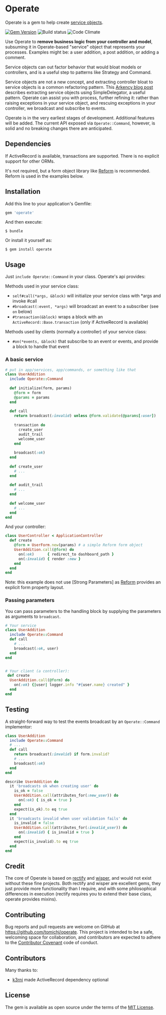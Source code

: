 # Operate

Operate is a gem to help create [service objects].

[![Gem Version](https://badge.fury.io/rb/operate.svg)](https://badge.fury.io/rb/operate) ![Build status](https://travis-ci.org/tomichj/operate.svg?branch=master) ![Code Climate](https://codeclimate.com/github/tomichj/operate/badges/gpa.svg)

Use Operate to __remove business logic from your controller and model__, subsuming it in Operate-based 
"service" object that represents your processes. Examples might be: a user addition, a post addition, 
or adding a comment.  

Service objects can out factor behavior that would bloat models or controllers, and is a useful step to patterns
like Strategy and Command.

Service objects are not a new concept, and extracting controller bloat to service objects is a common 
refactoring pattern. This [Arkency blog post] describes extracting service objects using SimpleDelegator, a
useful pattern. Operate can assist you with process, further refining it: rather than raising exceptions in your
service object, and rescuing exceptions in your controller, we broadcast and subscribe to events.

Operate is in the very earliest stages of development. Additional features will be added. The current API 
exposed via `Operate::Command`, however, is solid and no breaking changes there are anticipated.


## Dependencies

If ActiveRecord is available, transactions are supported. There is no explicit support for other ORMs.

It's not required, but a form object library like [Reform] is recommended. Reform is used in the examples below.


## Installation

Add this line to your application's Gemfile:

```ruby
gem 'operate'
```

And then execute:

    $ bundle

Or install it yourself as:

    $ gem install operate


## Usage

Just `include Operate::Command` in your class. Operate's api provides:

Methods used in your service class:
* `self#call(*args, &block)` will initialize your service class with *args and invoke #call
* `#broadcast(:event, *args)` will broadcast an event to a subscriber (see `on` below)
* `#transaction(&block)` wraps a block with an `ActiveRecord::Base.transaction` (only if ActiveRecord is available)

Methods used by clients (normally a controller) of your service class:
* `#on(*events, &block)` that subscribe to an event or events, and provide a block to handle that event


### A basic service

```ruby
# put in app/services, app/commands, or something like that
class UserAddition
  include Operate::Command
  
  def initialize(form, params)
    @form = form
    @params = params
  end
  
  def call
    return broadcast(:invalid) unless @form.validate(@params[:user])
    
    transaction do
      create_user
      audit_trail
      welcome_user
    end
    
    broadcast(:ok)
  end
  
  def create_user
    # ...
  end
  
  def audit_trail
    # ...
  end
  
  def welcome_user
    # ...
  end
end
```

And your controller:

```ruby
class UserController < ApplicationController
  def create
    @form = UserForm.new(params) # a simple Reform form object
    UserAddition.call(@form) do
      on(:ok)      { redirect_to dashboard_path }
      on(:invalid) { render :new }
    end
  end
end
```

Note: this example does not use [Strong Parameters] as [Reform] provides an explicit form property layout.


### Passing parameters

You can pass parameters to the handling block by supplying the parameters as arguments to `broadcast`.

```ruby
# Your service
class UserAddition
  include Operate::Command
  def call
    # ...
    broadcast(:ok, user)
  end
end


# Your client (a controller):
 def create
  UserAddition.call(@form) do
    on(:ok) {|user| logger.info "#{user.name} created" }
  end
end
```


## Testing

A straight-forward way to test the events broadcast by an `Operate::Command` implementor:

```ruby
class UserAddition
  include Operate::Command
  # ...
  def call
    return broadcast(:invalid) if form.invalid?
    # ...
    broadcast(:ok) 
  end
end
```

```ruby
describe UserAddition do
  it 'broadcasts ok when creating user' do
    is_ok = false
    UserAddition.call(attributes_for(:new_user)) do
      on(:ok) { is_ok = true }
    end
    expect(is_ok).to eq true
  end
  it 'broadcasts invalid when user validation fails' do
    is_invalid = false
    UserAddition.call(attributes_for(:invalid_user)) do
      on(:invalid) { is_invalid = true }
    end
    expect(is_invalid).to eq true
  end
end
```

## Credit

The core of Operate is based on [rectify] and [wisper], and would not exist without these fine projects.
Both rectify and wisper are excellent gems, they just provide more functionality than I require, and with
some philosophical differences in execution (rectify requires you to extend their base class, operate provides mixins).


## Contributing

Bug reports and pull requests are welcome on GitHub at https://github.com/tomichj/operate. 
This project is intended to be a safe, welcoming space for collaboration, and contributors are 
expected to adhere to the [Contributor Covenant](http://contributor-covenant.org) code of conduct.


## Contributors

Many thanks to:

* [k3rni](https://github.com/k3rni) made ActiveRecord dependency optional


## License

The gem is available as open source under the terms of the [MIT License](http://opensource.org/licenses/MIT).

[service objects]: https://gist.github.com/blaix/5764401
[arkency blog post]: http://blog.arkency.com/2015/05/extract-a-service-object-using-simpledelegator/
[Reform]: http://trailblazer.to/gems/reform/index.html
[String Parameters]: https://github.com/rails/strong_parameters
[rectify]: https://github.com/andypike/rectify
[wisper]: https://github.com/krisleech/wisper
